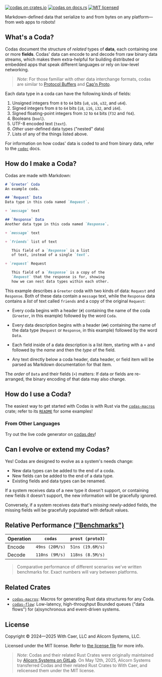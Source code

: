 [![`codas` on crates.io](https://img.shields.io/crates/v/codas)](https://crates.io/crates/codas)
[![`codas` on docs.rs](https://img.shields.io/docsrs/codas)](https://docs.rs/codas/)
[![MIT licensed](https://img.shields.io/badge/license-MIT-blue.svg)](../LICENSE.txt)

Markdown-defined data that serialize to and from bytes
on any platform—from web apps to robots!

## What's a Coda?

Codas document the structure of _related_ types of
**data**, each containing one or more **fields**.
Codas' data can encode to and decode from raw binary
data streams, which makes them extra-helpful for
building distributed or embedded apps that speak
different languages or rely on low-level networking.

> _Note_: For those familiar with other data
> interchange formats, codas are similar to
> [Protocol Buffers](https://github.com/protocolbuffers/protobuf)
> and [Cap'n Proto](https://capnproto.org/).

Each data type in a coda can have the following
kinds of fields:

1. Unsigned integers from `8` to `64` bits
   (`u8`, `u16`, `u32`, and `u64`).
2. Signed integers from `8` to `64` bits
   (`i8`, `i16`, `i32`, and `i64`).
3. Signed floating-point integers from `32` to `64` bits
   (`f32` and `f64`).
4. Booleans (`bool`).
5. UTF-8 encoded text (`text`).
6. _Other_ user-defined data types ("nested" data)
7. Lists of any of the things listed above.

For information on how codas' data is coded to and
from binary data, refer to the [`codec`](https://docs.rs/codas/latest/codas/codec) docs.

## How do I make a Coda?

Codas are made with Markdown:

```markdown
# `Greeter` Coda
An example coda.

## `Request` Data
Data type in this coda named `Request`.

+ `message` text

## `Response` Data
Another data type in this coda named `Response`.

+ `message` text

+ `friends` list of text

   This field of a `Response` is a list
   of text, instead of a single `text`.

+ `request` Request

   This field of a `Response` is a copy of the
   `Request` that the response is for, showing
   how we can nest data types within each other.
```

This example describes a `Greeter` coda with two
kinds of data: `Request` and `Response`. Both of
these data contain a `message` text, while the
`Response` data contains a _list_ of text called
`friends` and a copy of the original `Request`:

- Every coda begins with a header (`#`) containing
the name of the coda (`Greeter`, in this example)
followed by the word `Coda`.

- Every data description begins with a header (`##`)
containing the name of the data type (`Request` or `Response`,
in this example) followed by the word `Data`.

- Each field inside of a data description is a list item,
starting with a `+` and followed by the _name_ and then
the _type_ of the field.

- Any text directly below a coda header, data header,
or field item will be parsed as Markdown documentation
for that item.

The _order_ of `Data` and their fields (`+`) matters: If
data or fields are re-arranged, the binary encoding of that
data may also change.

## How do I use a Coda?

The easiest way to get started with Codas is with Rust via
the [`codas-macros`](https://crates.io/crates/codas-macros) crate;
refer to its [`README`](../codas-macros/README.md) for some examples!

### From Other Languages

Try out the live code generator on [codas.dev](https://www.codas.dev)!

## Can I evolve or extend my Codas?

Yes! Codas are designed to evolve as a system's
needs change: 

- New data types can be added to the end of a coda.
- New fields can be added to the end of a data type.
- Existing fields and data types can be renamed.

If a system receives data of a new type it doesn't
support, or containing new fields it doesn't support,
the new information will be gracefully ignored.

Conversely, if a system receives data that's _missing_
newly-added fields, the missing fields will be gracefully
populated with default values.

## Relative Performance [("Benchmarks")](benches/codecs.rs)

Operation | `codas` | `prost (proto3)`
--|--|--
Encode | `49ns (20M/s)` | `51ns (19.6M/s)`
Decode | `110ns (9M/s)` | `118ns (8.5M/s)`

> Comparative performance of different scenarios we've written
> benchmarks for. Exact numbers will vary between platforms.

## Related Crates

- [`codas-macros`](https://crates.io/crates/codas-macros): Macros for
  generating Rust data structures for any Coda.
- [`codas-flow`](https://crates.io/crates/codas-flow): Low-latency,
  high-throughput Bounded queues (\"data flows\") for (a)synchronous
  and event-driven systems.

## License

Copyright © 2024—2025 With Caer, LLC and Alicorn Systems, LLC.

Licensed under the MIT license. Refer to [the license file](../LICENSE.txt) for more info.

> _Note_: Codas and their related Rust Crates were originally maintained
> by [Alicorn Systems on GitLab](https://gitlab.com/alicorn/pub/alicorn).
> On May 12th, 2025, Alicorn Systems transferred Codas and their related
> Rust Crates to With Caer, and relicensed them under the MIT license.